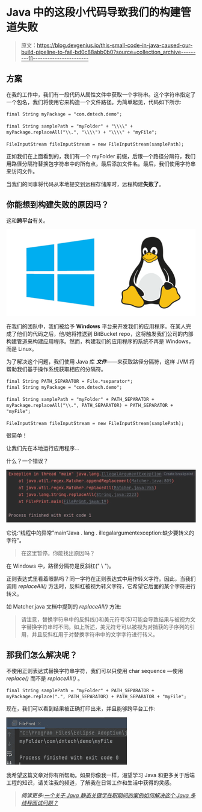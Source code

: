 # Java 中的这段小代码导致我们的构建管道失败

> 原文：<https://blog.devgenius.io/this-small-code-in-java-caused-our-build-pipeline-to-fail-bd0c88abb0b0?source=collection_archive---------11----------------------->

## 方案

在我的工作中，我们有一段代码从属性文件中获取一个字符串。这个字符串指定了一个包名，我们将使用它来构造一个文件路径。为简单起见，代码如下所示:

```
final String myPackage = "com.dntech.demo";

final String samplePath = "myFolder" + "\\\\" + myPackage.replaceAll("\\.", "\\\\") + "\\\\" + "myFile";

FileInputStream fileInputStream = new FileInputStream(samplePath);
```

正如我们在上面看到的，我们有一个 myFolder 前缀，后跟一个路径分隔符，我们用路径分隔符替换包字符串中的所有点，最后添加文件名。最后，我们使用字符串来访问文件。

当我们的同事将代码从本地提交到远程存储库时，远程构建**失败了**。

## 你能想到构建失败的原因吗？

这和**跨平台**有关。

![](img/c2f80cf2dc1a00310757dd1555ddf518.png)

在我们的团队中，我们被给予 **Windows** 平台来开发我们的应用程序。在某人完成了他们的代码之后，他/她将推送到 BitBucket repo，这将触发我们公司的内部构建管道来构建应用程序。然而，构建我们的应用程序的系统不再是 Windows，而是 Linux。

为了解决这个问题，我们使用 Java 库 ***文件***——来获取路径分隔符，这样 JVM 将帮助我们基于操作系统获取相应的分隔符。

```
final String PATH_SEPARATOR = File.*separator*;
final String myPackage = "com.dntech.demo";

final String samplePath = "myFolder" + PATH_SEPARATOR + myPackage.replaceAll("\\.", PATH_SEPARATOR) + PATH_SEPARATOR + "myFile";

FileInputStream fileInputStream = new FileInputStream(samplePath);
```

很简单！

让我们先在本地运行应用程序…

什么？一个错误？

![](img/4b1ef27eaeaaf591e4844d5121679e86.png)

它说:“线程中的异常”main“Java . lang . illegalargumentexception:缺少要转义的字符”。

> 在这里暂停。你能找出原因吗？

在 Windows 中，路径分隔符是反斜杠(" \ ")。

正则表达式里看着眼熟吗？同一字符在正则表达式中用作转义字符。因此，当我们调用 *replaceAll()* 方法时，反斜杠被视为转义字符，它希望它后面的某个字符进行转义。

如 Matcher.java 文档中提到的 *replaceAll()* 方法:

> 请注意，替换字符串中的反斜线(\)和美元符号($)可能会导致结果与被视为文字替换字符串时不同。如上所述，美元符号可以被视为对捕获的子序列的引用，并且反斜杠用于对替换字符串中的文字字符进行转义。

## 那我们怎么解决呢？

不使用正则表达式替换字符串字符，我们可以只使用 char sequence —使用 *replace()* 而不是 *replaceAll()* 。

```
final String samplePath = "myFolder" + PATH_SEPARATOR + myPackage.replace(".", PATH_SEPARATOR) + PATH_SEPARATOR + "myFile";
```

现在，我们可以看到结果被正确打印出来，并且能够跨平台工作:

![](img/23e888e28e0225da075f4d3b937d6292.png)

我希望这篇文章对你有所帮助。如果你像我一样，渴望学习 Java 和更多关于后端工程的知识，请关注我的频道，了解我在日常工作和生活中获得的灵感。

> ***阅读更多:***[*一个关于 Java 静态关键字在职期间的案例*](/a-case-about-java-static-keyword-during-my-job-53cebb6af597)[*如何解决这个 Java 多线程面试问题？*](/how-can-you-solve-this-java-multithreading-interview-problem-8e6ec53fab27)